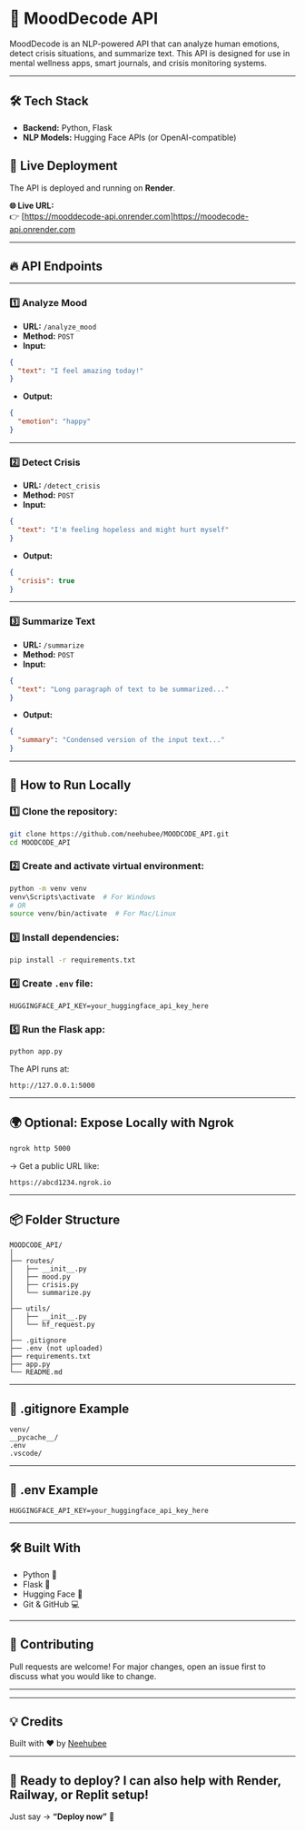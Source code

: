 

# 🚀 MoodDecode API

MoodDecode is an NLP-powered API that can analyze human emotions, detect crisis situations, and summarize text. This API is designed for use in mental wellness apps, smart journals, and crisis monitoring systems.

---

## 🛠️ Tech Stack

* **Backend:** Python, Flask
* **NLP Models:** Hugging Face APIs (or OpenAI-compatible)

## 🚀 Live Deployment

The API is deployed and running on **Render**.

**🌐 Live URL:**  
👉 [https://mooddecode-api.onrender.com]https://moodecode-api.onrender.com

---


 
## 🔥 API Endpoints

---

### 1️⃣ **Analyze Mood**

* **URL:** `/analyze_mood`
* **Method:** `POST`
* **Input:**

```json
{
  "text": "I feel amazing today!"
}
```

* **Output:**

```json
{
  "emotion": "happy"
}
```

---

### 2️⃣ **Detect Crisis**

* **URL:** `/detect_crisis`
* **Method:** `POST`
* **Input:**

```json
{
  "text": "I'm feeling hopeless and might hurt myself"
}
```

* **Output:**

```json
{
  "crisis": true
}
```

---

### 3️⃣ **Summarize Text**

* **URL:** `/summarize`
* **Method:** `POST`
* **Input:**

```json
{
  "text": "Long paragraph of text to be summarized..."
}
```

* **Output:**

```json
{
  "summary": "Condensed version of the input text..."
}
```

---

## 🚀 How to Run Locally

### 1️⃣ Clone the repository:

```bash
git clone https://github.com/neehubee/MOODCODE_API.git
cd MOODCODE_API
```

### 2️⃣ Create and activate virtual environment:

```bash
python -m venv venv
venv\Scripts\activate  # For Windows
# OR
source venv/bin/activate  # For Mac/Linux
```

### 3️⃣ Install dependencies:

```bash
pip install -r requirements.txt
```

### 4️⃣ Create `.env` file:

```plaintext
HUGGINGFACE_API_KEY=your_huggingface_api_key_here
```

### 5️⃣ Run the Flask app:

```bash
python app.py
```

The API runs at:

```plaintext
http://127.0.0.1:5000
```

---

## 🌍 Optional: Expose Locally with Ngrok

```bash
ngrok http 5000
```

→ Get a public URL like:

```plaintext
https://abcd1234.ngrok.io
```

---

## 📦 Folder Structure

```
MOODCODE_API/
│
├── routes/
│   ├── __init__.py
│   ├── mood.py
│   ├── crisis.py
│   └── summarize.py
│
├── utils/
│   ├── __init__.py
│   └── hf_request.py
│
├── .gitignore
├── .env (not uploaded)
├── requirements.txt
├── app.py
└── README.md
```

---

## 🔐 .gitignore Example

```
venv/
__pycache__/
.env
.vscode/
```

---

## 📄 .env Example

```
HUGGINGFACE_API_KEY=your_huggingface_api_key_here
```

---

## 🛠️ Built With

* Python 🐍
* Flask 🚀
* Hugging Face 🤗
* Git & GitHub 💻

---

## 🤝 Contributing

Pull requests are welcome! For major changes, open an issue first to discuss what you would like to change.

---



---

## 💡 Credits

Built with ❤️ by [Neehubee](https://github.com/neehubee) 

---

## 🚀 Ready to deploy? I can also help with Render, Railway, or Replit setup!

Just say → **“Deploy now”** 💪
